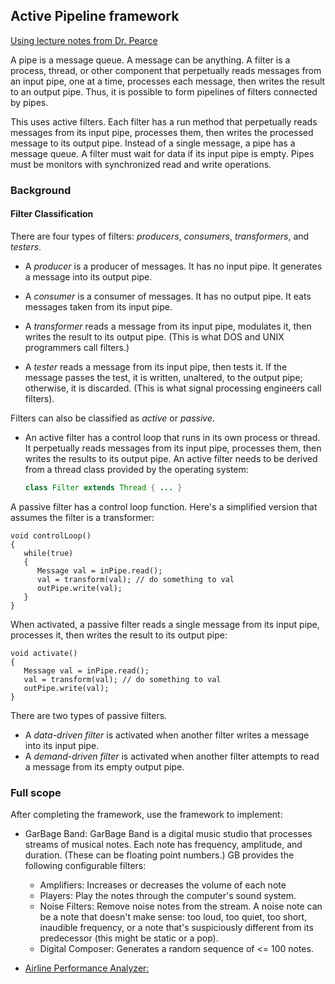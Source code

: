 ## Active Pipeline framework
[Using lecture notes from Dr. Pearce](http://www.cs.sjsu.edu/faculty/pearce/modules/projects/pipes/index.htm)

A pipe is a message queue. A message can be anything. A filter is a process, thread, or other component that perpetually reads messages from an input pipe, one at a time, processes each message, then writes the result to an output pipe. Thus, it is possible to form pipelines of filters connected by pipes.

This uses active filters. Each filter has a run method that perpetually reads messages from its input pipe, processes them, then writes the processed message to its output pipe. Instead of a single message, a pipe has a message queue. A filter must wait for data if its input pipe is empty. Pipes must be monitors with synchronized read and write operations.


### Background
#### Filter Classification

There are four types of filters: *producers*, *consumers*, *transformers*, and *testers*. 

* A *producer* is a producer of messages. It has no input pipe. It generates a message into its output pipe. 

* A *consumer* is a consumer of messages. It has no output pipe. It eats messages taken from its input pipe. 

* A *transformer* reads a message from its input pipe, modulates it, then writes the result to its output pipe. (This is what DOS and UNIX programmers call filters.) 

* A *tester* reads a message from its input pipe, then tests it. If the message passes the test, it is written, unaltered, to the output pipe; otherwise, it is discarded. (This is what signal processing engineers call filters).


Filters can also be classified as *active* or *passive*.
 
* An active filter has a control loop that runs in its own process or thread. It perpetually reads messages from its input pipe, processes them, then writes the results to its output pipe. An active filter needs to be derived from a thread class provided by the operating system:

	```java
	class Filter extends Thread { ... }
	```

A passive filter has a control loop function. Here's a simplified version that assumes the filter is a transformer:


	void controlLoop()
	{
	   while(true)
	   {
	      Message val = inPipe.read();
	      val = transform(val); // do something to val
	      outPipe.write(val);
	   }
	}


When activated, a passive filter reads a single message from its input pipe, processes it, then writes the result to its output pipe:

	void activate()
	{
	   Message val = inPipe.read();
	   val = transform(val); // do something to val
	   outPipe.write(val);
	}

There are two types of passive filters. 

* A *data-driven filter* is activated when another filter writes a message into its input pipe. 
* A *demand-driven filter* is activated when another filter attempts to read a message from its empty output pipe.


### Full scope
After completing the framework, use the framework to implement:
* GarBage Band: GarBage Band is a digital music studio that processes streams of musical notes. Each note has frequency, amplitude, and duration. (These can be floating point numbers.) GB provides the following configurable filters:

  * Amplifiers: Increases or decreases the volume of each note
  * Players: Play the notes through the computer's sound system.
  * Noise Filters: Remove noise notes from the stream. A noise note can be a note that doesn't make sense: too loud, too quiet, too short, inaudible frequency, or a note that's suspiciously different from its predecessor (this might be static or a pop).
  * Digital Composer: Generates a random sequence of <= 100 notes.


* [Airline Performance Analyzer:](http://www.cs.sjsu.edu/faculty/pearce/modules/projects/streams/index.htm)
